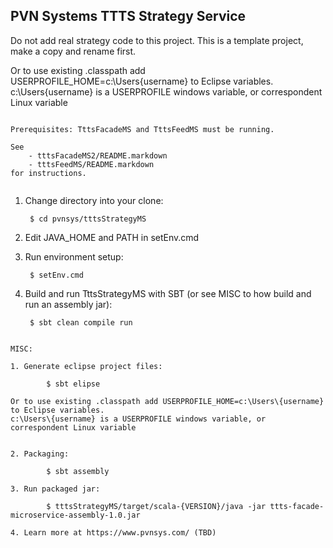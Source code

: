 ## PVN Systems TTTS Strategy Service

Do not add real strategy code to this project.
This is a template project, make a copy and rename first.

Or to use existing .classpath add USERPROFILE_HOME=c:\Users\{username} to Eclipse variables. 
c:\Users\{username} is a USERPROFILE windows variable, or correspondent Linux variable

~~~~~~~~~~~~~~~~~~~~~~~~~~~~~~~~~~~~~~~~~~~~~~~~~~~~~~~~~~~~~~~

Prerequisites: TttsFacadeMS and TttsFeedMS must be running.

See 
	- tttsFacadeMS2/README.markdown 
	- tttsFeedMS/README.markdown 
for instructions.


~~~~~~~~~~~~~~~~~~~~~~~~~~~~~~~~~~~~~~~~~~~~~~~~~~~~~~~~~~~~~~~

1. Change directory into your clone:

        $ cd pvnsys/tttsStrategyMS

2. Edit JAVA_HOME and PATH in setEnv.cmd

3. Run environment setup: 

		$ setEnv.cmd

4. Build and run TttsStrategyMS with SBT (or see MISC to how build and run an assembly jar):

		$ sbt clean compile run


~~~~~~~~~~~~~~~~~~~~~~~~~~~~~~~~~~~~~~~~~~~~~~~~~~~~~~~~~~~~~~~

MISC:
        
1. Generate eclipse project files: 

		$ sbt elipse    
		
Or to use existing .classpath add USERPROFILE_HOME=c:\Users\{username} to Eclipse variables. 
c:\Users\{username} is a USERPROFILE windows variable, or correspondent Linux variable
		

2. Packaging: 

		$ sbt assembly

3. Run packaged jar: 

		$ tttsStrategyMS/target/scala-{VERSION}/java -jar ttts-facade-microservice-assembly-1.0.jar        
    
4. Learn more at https://www.pvnsys.com/ (TBD)

